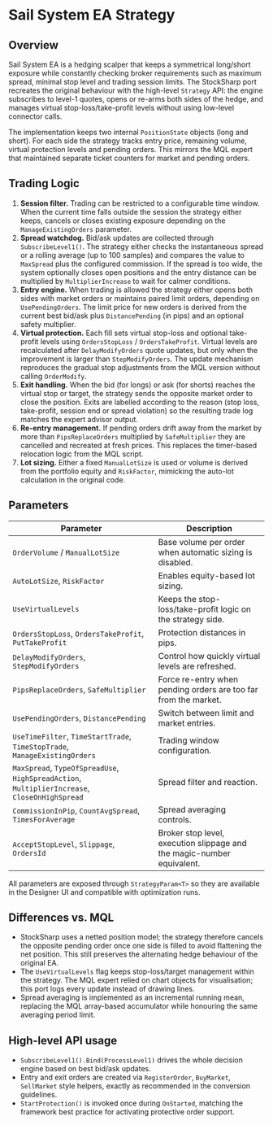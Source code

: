 # Sail System EA Strategy

## Overview
Sail System EA is a hedging scalper that keeps a symmetrical long/short exposure while
constantly checking broker requirements such as maximum spread, minimal stop level and
trading session limits. The StockSharp port recreates the original behaviour with the
high-level `Strategy` API: the engine subscribes to level-1 quotes, opens or re-arms
both sides of the hedge, and manages virtual stop-loss/take-profit levels without using
low-level connector calls.

The implementation keeps two internal `PositionState` objects (long and short). For each
side the strategy tracks entry price, remaining volume, virtual protection levels and
pending orders. This mirrors the MQL expert that maintained separate ticket counters for
market and pending orders.

## Trading Logic
1. **Session filter.** Trading can be restricted to a configurable time window. When the
   current time falls outside the session the strategy either keeps, cancels or closes
   existing exposure depending on the `ManageExistingOrders` parameter.
2. **Spread watchdog.** Bid/ask updates are collected through `SubscribeLevel1()`. The
   strategy either checks the instantaneous spread or a rolling average (up to 100
   samples) and compares the value to `MaxSpread` plus the configured commission. If the
   spread is too wide, the system optionally closes open positions and the entry
   distance can be multiplied by `MultiplierIncrease` to wait for calmer conditions.
3. **Entry engine.** When trading is allowed the strategy either opens both sides with
   market orders or maintains paired limit orders, depending on `UsePendingOrders`. The
   limit price for new orders is derived from the current best bid/ask plus
   `DistancePending` (in pips) and an optional safety multiplier.
4. **Virtual protection.** Each fill sets virtual stop-loss and optional take-profit
   levels using `OrdersStopLoss` / `OrdersTakeProfit`. Virtual levels are recalculated
   after `DelayModifyOrders` quote updates, but only when the improvement is larger than
   `StepModifyOrders`. The update mechanism reproduces the gradual stop adjustments from
   the MQL version without calling `OrderModify`.
5. **Exit handling.** When the bid (for longs) or ask (for shorts) reaches the virtual
   stop or target, the strategy sends the opposite market order to close the position.
   Exits are labelled according to the reason (stop loss, take-profit, session end or
   spread violation) so the resulting trade log matches the expert advisor output.
6. **Re-entry management.** If pending orders drift away from the market by more than
   `PipsReplaceOrders` multiplied by `SafeMultiplier` they are cancelled and recreated at
   fresh prices. This replaces the timer-based relocation logic from the MQL script.
7. **Lot sizing.** Either a fixed `ManualLotSize` is used or volume is derived from the
   portfolio equity and `RiskFactor`, mimicking the auto-lot calculation in the original
   code.

## Parameters
| Parameter | Description |
|-----------|-------------|
| `OrderVolume` / `ManualLotSize` | Base volume per order when automatic sizing is disabled. |
| `AutoLotSize`, `RiskFactor` | Enables equity-based lot sizing. |
| `UseVirtualLevels` | Keeps the stop-loss/take-profit logic on the strategy side. |
| `OrdersStopLoss`, `OrdersTakeProfit`, `PutTakeProfit` | Protection distances in pips. |
| `DelayModifyOrders`, `StepModifyOrders` | Control how quickly virtual levels are refreshed. |
| `PipsReplaceOrders`, `SafeMultiplier` | Force re-entry when pending orders are too far from the market. |
| `UsePendingOrders`, `DistancePending` | Switch between limit and market entries. |
| `UseTimeFilter`, `TimeStartTrade`, `TimeStopTrade`, `ManageExistingOrders` | Trading window configuration. |
| `MaxSpread`, `TypeOfSpreadUse`, `HighSpreadAction`, `MultiplierIncrease`, `CloseOnHighSpread` | Spread filter and reaction. |
| `CommissionInPip`, `CountAvgSpread`, `TimesForAverage` | Spread averaging controls. |
| `AcceptStopLevel`, `Slippage`, `OrdersId` | Broker stop level, execution slippage and the magic-number equivalent. |

All parameters are exposed through `StrategyParam<T>` so they are available in the
Designer UI and compatible with optimization runs.

## Differences vs. MQL
- StockSharp uses a netted position model; the strategy therefore cancels the opposite
  pending order once one side is filled to avoid flattening the net position. This still
  preserves the alternating hedge behaviour of the original EA.
- The `UseVirtualLevels` flag keeps stop-loss/target management within the strategy.
  The MQL expert relied on chart objects for visualisation; this port logs every update
  instead of drawing lines.
- Spread averaging is implemented as an incremental running mean, replacing the MQL
  array-based accumulator while honouring the same averaging period limit.

## High-level API usage
- `SubscribeLevel1().Bind(ProcessLevel1)` drives the whole decision engine based on
  best bid/ask updates.
- Entry and exit orders are created via `RegisterOrder`, `BuyMarket`, `SellMarket` style
  helpers, exactly as recommended in the conversion guidelines.
- `StartProtection()` is invoked once during `OnStarted`, matching the framework best
  practice for activating protective order support.
